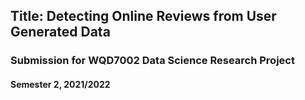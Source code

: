## Title: Detecting Online Reviews from User Generated Data
### Submission for WQD7002 Data Science Research Project
#### Semester 2, 2021/2022
